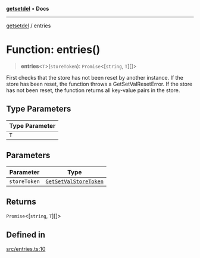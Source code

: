 [**getsetdel**](../README.md) • **Docs**

---

[getsetdel](../README.md) / entries

# Function: entries()

> **entries**\<`T`\>(`storeToken`): `Promise`\<[`string`, `T`][]\>

First checks that the store has not been reset by another instance. If the
store has been reset, the function throws a GetSetValResetError. If the store
has not been reset, the function returns all key-value pairs in the store.

## Type Parameters

| Type Parameter |
| -------------- |
| `T`            |

## Parameters

| Parameter    | Type                                                          |
| ------------ | ------------------------------------------------------------- |
| `storeToken` | [`GetSetValStoreToken`](../interfaces/GetSetValStoreToken.md) |

## Returns

`Promise`\<[`string`, `T`][]\>

## Defined in

[src/entries.ts:10](https://github.com/ericvera/getsetdel/blob/main/src/entries.ts#L10)
